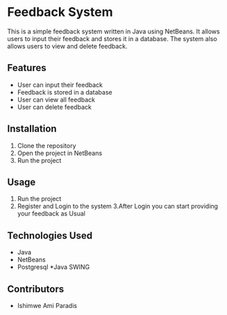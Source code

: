 
# Feedback System

This is a simple feedback system written in Java using NetBeans. It allows users to input their feedback and stores it in a database. The system also allows users to view and delete feedback.

## Features

* User can input their feedback
* Feedback is stored in a database
* User can view all feedback
* User can delete feedback

## Installation

1. Clone the repository
2. Open the project in NetBeans
3. Run the project

## Usage

1. Run the project
2. Register and Login to the system
3.After Login you can start providing your feedback as Usual

## Technologies Used

* Java
* NetBeans
* Postgresql
*Java SWING

## Contributors

* Ishimwe Ami Paradis
